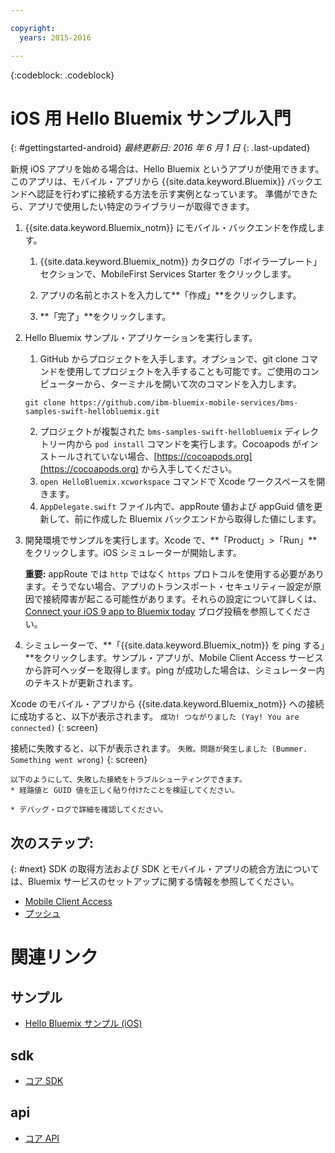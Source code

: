 ```yaml
---

copyright:
  years: 2015-2016

---
```


<!-- Attribute definitions -->
{:codeblock: .codeblock}

# iOS 用 Hello Bluemix サンプル入門
{: #gettingstarted-android}
*最終更新日: 2016 年 6 月 1 日*
{: .last-updated}  

新規 iOS アプリを始める場合は、Hello Bluemix というアプリが使用できます。このアプリは、モバイル・アプリから {{site.data.keyword.Bluemix}} バックエンドへ認証を行わずに接続する方法を示す実例となっています。
準備ができたら、アプリで使用したい特定のライブラリーが取得できます。

1. {{site.data.keyword.Bluemix_notm}} にモバイル・バックエンドを作成します。
    1. {{site.data.keyword.Bluemix_notm}} カタログの「ボイラープレート」セクションで、MobileFirst Services Starter をクリックします。
    2. アプリの名前とホストを入力して**「作成」**をクリックします。

    3. **「完了」**をクリックします。
2. Hello Bluemix サンプル・アプリケーションを実行します。
	1. GitHub からプロジェクトを入手します。オプションで、git clone コマンドを使用してプロジェクトを入手することも可能です。ご使用のコンピューターから、ターミナルを開いて次のコマンドを入力します。
    ```
    git clone https://github.com/ibm-bluemix-mobile-services/bms-samples-swift-hellobluemix.git
    ```
	2. プロジェクトが複製された `bms-samples-swift-hellobluemix` ディレクトリー内から `pod install` コマンドを実行します。Cocoapods がインストールされていない場合、[https://cocoapods.org](https://cocoapods.org) から入手してください。
	3. `open HelloBluemix.xcworkspace` コマンドで Xcode ワークスペースを開きます。
	4. `AppDelegate.swift` ファイル内で、appRoute 値および appGuid 値を更新して、前に作成した Bluemix バックエンドから取得した値にします。

3. 開発環境でサンプルを実行します。Xcode で、**「Product」&gt;「Run」**をクリックします。iOS シミュレーターが開始します。

	**重要:** appRoute では `http` ではなく `https` プロトコルを使用する必要があります。そうでない場合、アプリのトランスポート・セキュリティー設定が原因で接続障害が起こる可能性があります。それらの設定について詳しくは、[Connect your iOS 9 app to Bluemix today](https://developer.ibm.com/bluemix/2015/09/16/connect-your-ios-9-app-to-bluemix/) ブログ投稿を参照してください。

4. シミュレーターで、**「{{site.data.keyword.Bluemix_notm}} を ping する」**をクリックします。サンプル・アプリが、Mobile Client Access サービスから許可ヘッダーを取得します。ping が成功した場合は、シミュレーター内のテキストが更新されます。

  Xcode のモバイル・アプリから {{site.data.keyword.Bluemix_notm}} への接続に成功すると、以下が表示されます。
  `成功! つながりました (Yay! You are connected)`
  {: screen}

  <!--
  ![Hello World application successfully connected to {{site.data.keyword.Bluemix_notm}}](images/yayconnected.jpg "Figure 1. Hello World application successfully connected to Bluemix")
-->

  接続に失敗すると、以下が表示されます。
  `失敗。問題が発生しました (Bummer. Something went wrong)`
  {: screen}

 <!--
  ![Hello World application not connected to Bluemix](images/bummer_android.jpg "Figure 2. Hello World application not connected to Bluemix")
  -->

	以下のようにして、失敗した接続をトラブルシューティングできます。
	* 経路値と GUID 値を正しく貼り付けたことを検証してください。

	* デバッグ・ログで詳細を確認してください。


## 次のステップ:
{: #next}
SDK の取得方法および SDK とモバイル・アプリの統合方法については、Bluemix サービスのセットアップに関する情報を参照してください。
   * [Mobile Client Access](../../services/mobileaccess/index.html)
   * [プッシュ](../../services/mobilepush/index.html)

# 関連リンク

## サンプル
   * [Hello Bluemix サンプル (iOS)](https://github.com/ibm-bluemix-mobile-services/bms-samples-swift-hellobluemix)

## sdk
   * [コア SDK](https://github.com/ibm-bluemix-mobile-services/bms-clientsdk-android-core)

## api
   * [コア API](https://www.{DomainName}/docs/api/content/api/mobilefirst/android/core-api-doc/overview-summary.html)
